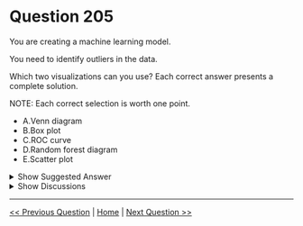 # Question 205

You are creating a machine learning model.

You need to identify outliers in the data.

Which two visualizations can you use? Each correct answer presents a complete solution.

NOTE: Each correct selection is worth one point.

- A.Venn diagram
- B.Box plot
- C.ROC curve
- D.Random forest diagram
- E.Scatter plot

<details>
  <summary>Show Suggested Answer</summary>

<strong>BE</strong><br>

</details>

<details>
  <summary>Show Discussions</summary>

<blockquote><p><strong>Askme101</strong> <code>(Sun 26 Dec 2021 14:10)</code> - <em>Upvotes: 15</em></p><p>Box plot and Scatter plot</p></blockquote>
<blockquote><p><strong>fhlos</strong> <code>(Thu 27 Jun 2024 20:18)</code> - <em>Upvotes: 1</em></p><p>B and E</p></blockquote>
<blockquote><p><strong>krishna1818</strong> <code>(Wed 29 May 2024 10:21)</code> - <em>Upvotes: 1</em></p><p>We can use a box plot or scatter plot to find the outliers</p></blockquote>
<blockquote><p><strong>synapse</strong> <code>(Tue 14 Mar 2023 05:32)</code> - <em>Upvotes: 1</em></p><p>B and E</p></blockquote>
<blockquote><p><strong>YblSos</strong> <code>(Fri 27 Jan 2023 18:37)</code> - <em>Upvotes: 1</em></p><p>Correct!</p></blockquote>
<blockquote><p><strong>santoshpandit</strong> <code>(Thu 23 Jun 2022 03:18)</code> - <em>Upvotes: 3</em></p><p>correct</p></blockquote>
<blockquote><p><strong>G14th</strong> <code>(Sun 01 May 2022 15:24)</code> - <em>Upvotes: 3</em></p><p>Correct!</p></blockquote>
<blockquote><p><strong>Vipuls</strong> <code>(Tue 28 Dec 2021 10:56)</code> - <em>Upvotes: 4</em></p><p>BE, right Answer</p></blockquote>

</details>

---

[<< Previous Question](question_204.md) | [Home](../index.md) | [Next Question >>](question_206.md)

